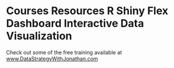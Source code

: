 # Courses Resources R Shiny Flex Dashboard Interactive Data Visualization

Check out some of the free training available at 
www.DataStrategyWithJonathan.com 



